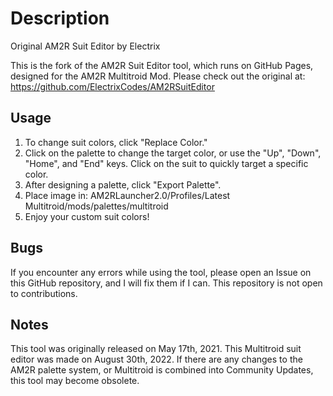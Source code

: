 # Description
Original AM2R Suit Editor by Electrix

This is the fork of the AM2R Suit Editor tool, which runs on GitHub Pages, designed for the AM2R Multitroid Mod. Please check out the original at: https://github.com/ElectrixCodes/AM2RSuitEditor

## Usage
1. To change suit colors, click "Replace Color."
2. Click on the palette to change the target color, or use the "Up", "Down", "Home", and "End" keys. Click on the suit to quickly target a specific color.
3. After designing a palette, click \"Export Palette\".
4. Place image in: AM2RLauncher2.0/Profiles/Latest Multitroid/mods/palettes/multitroid
5. Enjoy your custom suit colors!

## Bugs
If you encounter any errors while using the tool, please open an Issue on this GitHub repository, and I will fix them if I can. This repository is not open to contributions.

## Notes
This tool was originally released on May 17th, 2021. This Multitroid suit editor was made on August 30th, 2022. If there are any changes to the AM2R palette system, or Multitroid is combined into Community Updates, this tool may become obsolete.

